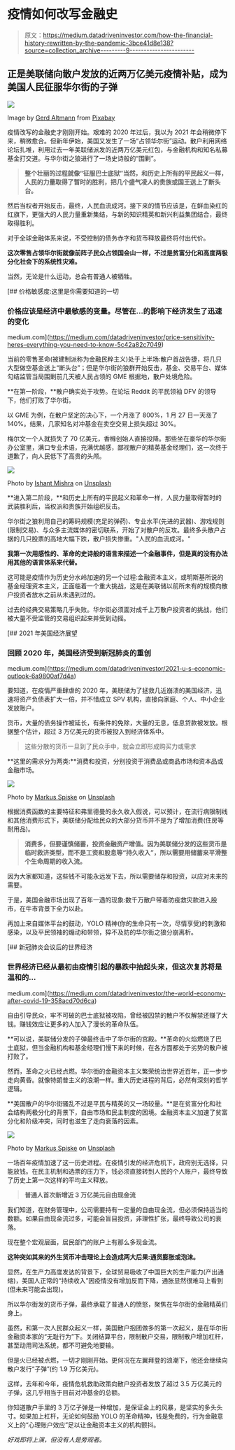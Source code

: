# 疫情如何改写金融史

> 原文：<https://medium.datadriveninvestor.com/how-the-financial-history-rewritten-by-the-pandemic-3bce41d8e138?source=collection_archive---------9----------------------->

## 正是美联储向散户发放的近两万亿美元疫情补贴，成为美国人民征服华尔街的子弹

![](img/60428f3974912e81a58f5a48e09bab0e.png)

Image by [Gerd Altmann](https://pixabay.com/users/geralt-9301/?utm_source=link-attribution&utm_medium=referral&utm_campaign=image&utm_content=4929680) from [Pixabay](https://pixabay.com/?utm_source=link-attribution&utm_medium=referral&utm_campaign=image&utm_content=4929680)

疫情改写的金融史才刚刚开始。艰难的 2020 年过后，我以为 2021 年会稍微停下来，稍微愈合。但新年伊始，美国又发生了一场“占领华尔街”运动。散户利用网络论坛扎堆，利用过去一年美联储派发的近两万亿美元红包，与金融机构和知名私募基金打交道。与华尔街之狼进行了一场史诗般的“围剿”。

> **整个壮丽的过程就像“征服巴士底狱”当然，和历史上所有的平民起义一样，人民的力量取得了暂时的胜利，把几个盛气凌人的贵族或国王送上了断头台。**

然后当权者开始反击，最终，人民血流成河。接下来的情节应该是，在鲜血染红的红旗下，更强大的人民力量重新集结，与新的知识精英和新兴利益集团结合，最终取得胜利。

对于全球金融体系来说，不受控制的债务赤字和货币释放最终将付出代价。

**这次零售占领华尔街就像前阵子民众占领国会山一样，不过是贫富分化和高度两极分化社会下的系统性灾难。**

当然，无论是什么运动，总会有普通人被牺牲。

[](https://medium.com/datadriveninvestor/price-sensitivity-heres-everything-you-need-to-know-5c42a82c7049) [## 价格敏感度:这里是你需要知道的一切

### 价格应该是经济中最敏感的变量。尽管在…的影响下经济发生了迅速的变化

medium.com](https://medium.com/datadriveninvestor/price-sensitivity-heres-everything-you-need-to-know-5c42a82c7049) 

当前的零售革命(被建制派称为金融民粹主义)处于上半场:散户首战告捷，将几只大型做空基金送上“断头台”；但是华尔街的狼群开始反击，基金、交易平台、媒体勾结监管当局围剿前几天被人民占领的 GME 根据地，散户处境危险。

**在第一阶段，**散户确实处于攻势。在论坛 Reddit 的平民领袖 DFV 的领导下，他们打败了华尔街。

以 GME 为例，在散户坚定的决心下，一个月涨了 800%，1 月 27 日一天涨了 140%。结果，几家知名对冲基金在卖空交易上损失超过 30%。

梅尔文一个人就损失了 70 亿美元，香橼创始人直接投降。那些坐在豪华的华尔街办公室里，满口专业术语，充满优越感，鄙视散户的精英基金经理们，这一次终于道歉了，向人民低下了高贵的头颅。

![](img/4ac3287f68268495e5e6ec694eecf387.png)

Photo by [Ishant Mishra](https://unsplash.com/@ishant_mishra54?utm_source=unsplash&utm_medium=referral&utm_content=creditCopyText) on [Unsplash](https://unsplash.com/s/photos/stock-exchange?utm_source=unsplash&utm_medium=referral&utm_content=creditCopyText)

**进入第二阶段，**和历史上所有的平民起义和革命一样，人民力量取得暂时的武装胜利后，当权派和贵族开始组织反击。

华尔街之狼利用自己的筹码规模(充足的弹药)、专业水平(先进的武器)、游戏规则(限制交易)、与众多主流媒体的密切联系，开始了对散户的反攻。最终多头散户占据的几只股票的高地大幅下跌，散户损失惨重。"人民的血流成河。"

**我第一次用感性的、革命的史诗般的语言来描述一个金融事件，但是真的没有办法用其他的语言体系来代替。**

这可能是疫情作为历史分水岭加速的另一个过程:金融资本主义，或明斯基所说的基金经理资本主义，正面临着一个重大挑战，这是在美联储以前所未有的规模向散户投资者放水之前从未遇到过的。

过去的经典交易策略几乎失败。华尔街必须面对成千上万散户投资者的挑战，他们被大量不受监管的交易组织起来并受到动摇。

[](https://medium.com/datadriveninvestor/2021-u-s-economic-outlook-6a9800af7d4a) [## 2021 年美国经济展望

### 回顾 2020 年，美国经济受到新冠肺炎的重创

medium.com](https://medium.com/datadriveninvestor/2021-u-s-economic-outlook-6a9800af7d4a) 

要知道，在疫情严重肆虐的 2020 年，美联储为了拯救几近崩溃的美国经济，迅速将资产负债表扩大一倍，并不惜成立 SPV 机构，直接向家庭、个人、中小企业发放账户。

货币，大量的债务操作被延长，有条件的免除，大量的无息，低息贷款被发放。根据整个估计，超过 3 万亿美元的货币被投入到经济体系中。

> 这些分散的货币一旦到了民众手中，就会立即形成购买力或需求

**这里的需求分为两类:**消费和投资，分别投资于消费品或商品市场和资本品或金融市场。

![](img/bd7dad50afa1d0c27b9d04b045f47995.png)

Photo by [Markus Spiske](https://unsplash.com/@markusspiske?utm_source=unsplash&utm_medium=referral&utm_content=creditCopyText) on [Unsplash](https://unsplash.com/s/photos/stock-exchange?utm_source=unsplash&utm_medium=referral&utm_content=creditCopyText)

根据消费函数的主要特征和弗里德曼的永久收入假说，可以预计，在流行病限制线和其他消费形式下，美联储分配给民众的大部分货币并不是为了增加消费(住房等耐用品)。

> **消费多，但要谨慎储蓄，投资金融资产增值。因为美联储分发的这些货币是临时救济类型，而不是工资和股息等“持久收入”，所以需要用储蓄来平滑整个生命周期的收入流。**

因为大家都知道，这些钱不可能永远发下去，所以需要储存和投资，以应对未来的需要。

于是，美国金融市场出现了百年一遇的现象:数千万散户带着防疫救灾款进入股市，在牛市背景下全力以赴。

再加上来自媒体平台的鼓动，YOLO 精神(你的生命只有一次，尽情享受)的刺激和感染，以及平民领袖的煽动和带领，猝不及防的华尔街之狼分崩离析。

[](https://medium.com/datadriveninvestor/the-world-economy-after-covid-19-358acd70d6ca) [## 新冠肺炎会议后的世界经济

### 世界经济已经从最初由疫情引起的暴跌中抬起头来，但这次复苏将是温和的…

medium.com](https://medium.com/datadriveninvestor/the-world-economy-after-covid-19-358acd70d6ca) 

自由引导民众，牢不可破的巴士底狱被攻陷，曾经被囚禁的散户不仅解禁还赚了大钱。赚钱效应让更多的人加入了漫长的革命队伍。

**可以说，美联储分发的子弹最终击中了华尔街的宫殿。**革命的火焰燃烧了巴士底狱，但当金融机构和基金经理们慢下来的时候，在各方面都处于劣势的散户被打败了。

然而，革命之火已经点燃。华尔街的金融资本主义繁荣统治世界近百年，正一步步走向黄昏。就像特朗普主义的浪潮一样。重大历史进程的背后，必然有深刻的哲学逻辑。

**美国散户的华尔街骚乱不过是平民与精英的又一场较量。**是在贫富分化和社会结构两极分化的背景下，自由市场和民主制度的困境。金融资本主义加速了贫富分化和阶级冲突，同时也滋生了走向衰落的因素。

![](img/9ab90122b07d41d38583621991b0c97c.png)

Photo by [Markus Spiske](https://unsplash.com/@markusspiske?utm_source=unsplash&utm_medium=referral&utm_content=creditCopyText) on [Unsplash](https://unsplash.com/s/photos/stock-exchange?utm_source=unsplash&utm_medium=referral&utm_content=creditCopyText)

一场百年疫情加速了这一历史进程。在疫情引发的经济危机下，政府别无选择，只能放钱。在民主机制和选票的压力下，钱必须直接转到人民的个人账户，最终导致了历史上第一次这样的平均主义释放。

> **普通人首次新增近 3 万亿美元自由现金流**

我们知道，在财务管理中，公司需要持有一定量的自由现金流，但必须保持适当的数额。如果自由现金流过多，可能会盲目投资，非理性扩张，最终导致公司的衰落。

现在整个宏观层面，居民部门的账户上有那么多现金流。

**这种突如其来的外生货币冲击理论上会造成两大后果:通货膨胀或泡沫。**

显然，在生产力高度发达的背景下，全球贸易吸收了中国巨大的生产能力(产出通缩)，美国人正常的“持续收入”因疫情没有增加反而下降，通胀显然很难马上看到(但未来可能会出现)。

所以华尔街发的货币子弹，最终承载了普通人的愤怒，聚焦在华尔街的金融精英们身上。

虽然，和第一次人民群众起义一样，美国散户抱团做多的第一次起义，是在华尔街金融资本家的“无耻行为”下。关闭结算平台，限制散户交易，限制散户增加杠杆，甚至动用司法系统，都不可避免地要输。

但是火已经被点燃，一切才刚刚开始。更何况在左翼拜登的浪潮下，他还会继续向散户发行“子弹”(约 1.9 万亿美元)。

这样，去年和今年，疫情危机救助政策向散户投资者发放了超过 3.5 万亿美元的子弹，这几乎相当于目前对冲基金的总额。

你知道散户手里的 3 万亿子弹是一种增加，是保证金上的风暴，是坚实的多头头寸。如果加上杠杆，无论如何鼓励 YOLO 的革命精神，钱是免费的，行为金融意义上的“心理账户效应”足以让金融资本主义的机构颤抖。

*好戏即将上演，但没有人是旁观者。*